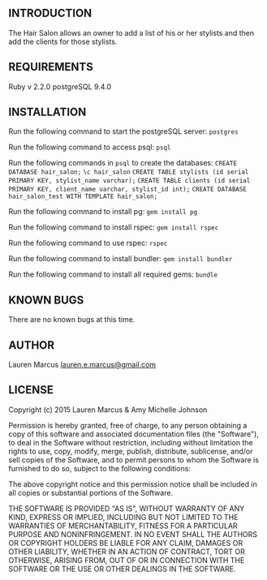 INTRODUCTION
------------
The Hair Salon allows an owner to add a list of his or her stylists and then add the clients for those stylists.

REQUIREMENTS
------------
Ruby v 2.2.0
postgreSQL 9.4.0


INSTALLATION
------------
Run the following command to start the postgreSQL server:
  `postgres`

Run the following command to access psql:
  `psql`

Run the following commands in `psql` to create the databases:
  `CREATE DATABASE hair_salon;`
  `\c hair_salon`
  `CREATE TABLE stylists (id serial PRIMARY KEY, stylist_name varchar);`
  `CREATE TABLE clients (id serial PRIMARY KEY, client_name varchar, stylist_id int);`
  `CREATE DATABASE hair_salon_test WITH TEMPLATE hair_salon;`

Run the following command to install pg:
  `gem install pg`

Run the following command to install rspec:
  `gem install rspec`

Run the following command to use rspec:
  `rspec`

Run the following command to install bundler:
  `gem install bundler`

Run the following command to install all required gems:
  `bundle`


KNOWN BUGS
---------
There are no known bugs at this time.

AUTHOR
-------
Lauren Marcus
lauren.e.marcus@gmail.com

LICENSE
-------

Copyright (c) 2015 Lauren Marcus & Amy Michelle Johnson

Permission is hereby granted, free of charge, to any person obtaining a copy of this software and associated documentation files (the "Software"), to deal in the Software without restriction, including without limitation the rights to use, copy, modify, merge, publish, distribute, sublicense, and/or sell copies of the Software, and to permit persons to whom the Software is furnished to do so, subject to the following conditions:

The above copyright notice and this permission notice shall be included in all copies or substantial portions of the Software.

THE SOFTWARE IS PROVIDED "AS IS", WITHOUT WARRANTY OF ANY KIND, EXPRESS OR IMPLIED, INCLUDING BUT NOT LIMITED TO THE WARRANTIES OF MERCHANTABILITY, FITNESS FOR A PARTICULAR PURPOSE AND NONINFRINGEMENT. IN NO EVENT SHALL THE AUTHORS OR COPYRIGHT HOLDERS BE LIABLE FOR ANY CLAIM, DAMAGES OR OTHER LIABILITY, WHETHER IN AN ACTION OF CONTRACT, TORT OR OTHERWISE, ARISING FROM, OUT OF OR IN CONNECTION WITH THE SOFTWARE OR THE USE OR OTHER DEALINGS IN THE SOFTWARE.
